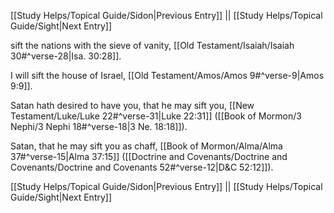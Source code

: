 [[Study Helps/Topical Guide/Sidon|Previous Entry]]  ||  [[Study Helps/Topical Guide/Sight|Next Entry]]

 sift the nations with the sieve of vanity, [[Old Testament/Isaiah/Isaiah 30#^verse-28|Isa. 30:28]].

 I will sift the house of Israel, [[Old Testament/Amos/Amos 9#^verse-9|Amos 9:9]].

 Satan hath desired to have you, that he may sift you, [[New Testament/Luke/Luke 22#^verse-31|Luke 22:31]] ([[Book of Mormon/3 Nephi/3 Nephi 18#^verse-18|3 Ne. 18:18]]).

 Satan, that he may sift you as chaff, [[Book of Mormon/Alma/Alma 37#^verse-15|Alma 37:15]] ([[Doctrine and Covenants/Doctrine and Covenants/Doctrine and Covenants 52#^verse-12|D&C 52:12]]).

[[Study Helps/Topical Guide/Sidon|Previous Entry]]  ||  [[Study Helps/Topical Guide/Sight|Next Entry]]